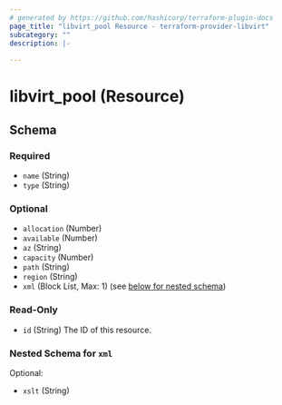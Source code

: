 ```yaml
---
# generated by https://github.com/hashicorp/terraform-plugin-docs
page_title: "libvirt_pool Resource - terraform-provider-libvirt"
subcategory: ""
description: |-
  
---
```


# libvirt_pool (Resource)





<!-- schema generated by tfplugindocs -->
## Schema

### Required

- `name` (String)
- `type` (String)

### Optional

- `allocation` (Number)
- `available` (Number)
- `az` (String)
- `capacity` (Number)
- `path` (String)
- `region` (String)
- `xml` (Block List, Max: 1) (see [below for nested schema](#nestedblock--xml))

### Read-Only

- `id` (String) The ID of this resource.

<a id="nestedblock--xml"></a>
### Nested Schema for `xml`

Optional:

- `xslt` (String)


